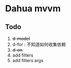 # Dahua mvvm

## Todo

1. ~~d-model~~
2. d-for : 不知道如何收集依赖
3. ~~d-on~~
4. add filters
5. add filters args

